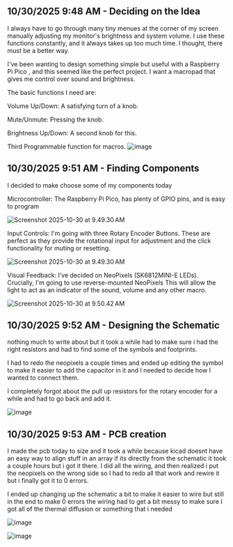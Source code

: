 <!--
  ===================    !!READ THIS NOTICE!!   ====================
  DO NOT edit this file manually. Your changes WILL BE OVERWRITTEN!
  This journal is auto generated and updated by Hack Club Blueprint.
  To edit this file, please edit your journal entries on Blueprint.
  ==================================================================
-->

## 10/30/2025 9:48 AM - Deciding on the Idea  

 I always have to go through many tiny menues at the corner of my screen manually adjusting my monitor's brightness and system volume. I use these functions constantly, and it always takes up too much time. I thought, there must be a better way.

I've been wanting to design something simple but useful with a Raspberry Pi Pico , and this seemed like the perfect project. I want a macropad that gives me control over sound and brightness.

The basic functions I need are:

Volume Up/Down: A satisfying turn of a knob.

Mute/Unmute: Pressing the knob.

Brightness Up/Down: A second knob for this.

Third Programmable function for macros.
![image](https://blueprint.hackclub.com/user-attachments/blobs/proxy/eyJfcmFpbHMiOnsiZGF0YSI6NjcxNSwicHVyIjoiYmxvYl9pZCJ9fQ==--b8d98af52c371c0e16aa0df980aeb73ae3c770e3/image.png)
  

## 10/30/2025 9:51 AM - Finding Components  

I decided to make choose some of my components today

Microcontroller: The Raspberry Pi Pico, has plenty of GPIO pins, and is easy to program

![Screenshot 2025-10-30 at 9.49.30 AM](https://blueprint.hackclub.com/user-attachments/blobs/proxy/eyJfcmFpbHMiOnsiZGF0YSI6NjcxNiwicHVyIjoiYmxvYl9pZCJ9fQ==--27939dc7d2dd91b6013b1f9287c33b942891f5e8/Screenshot%202025-10-30%20at%209.49.30%E2%80%AFAM.png)

Input Controls: I'm going with three Rotary Encoder Buttons. These are perfect as they provide the rotational input for adjustment and the click functionality for muting or resetting.

![Screenshot 2025-10-30 at 9.49.30 AM](https://blueprint.hackclub.com/user-attachments/blobs/proxy/eyJfcmFpbHMiOnsiZGF0YSI6NjcxNiwicHVyIjoiYmxvYl9pZCJ9fQ==--27939dc7d2dd91b6013b1f9287c33b942891f5e8/Screenshot%202025-10-30%20at%209.49.30%E2%80%AFAM.png)

Visual Feedback:
 I’ve decided on NeoPixels (SK6812MINI-E LEDs). Crucially, I'm going to use reverse-mounted NeoPixels This will allow the light to act as an indicator of the sound, volume and any other macro.

![Screenshot 2025-10-30 at 9.50.42 AM](https://blueprint.hackclub.com/user-attachments/blobs/proxy/eyJfcmFpbHMiOnsiZGF0YSI6NjcxNywicHVyIjoiYmxvYl9pZCJ9fQ==--7e398b5edc72e873c69297de6bbd076c6014c28a/Screenshot%202025-10-30%20at%209.50.42%E2%80%AFAM.png)
  

## 10/30/2025 9:52 AM - Designing the Schematic  

nothing much to write about but it took a while had to make sure i had the right resistors and had to find some of the symbols and footprints.

I had to redo the neopixels a couple times and ended up editing the symbol to make it easier to add the capacitor in it and I needed to decide how I wanted to connect them.

I completely forgot about the pull up resistors for the rotary encoder for a while and had to go back and add it.

![image](https://blueprint.hackclub.com/user-attachments/blobs/proxy/eyJfcmFpbHMiOnsiZGF0YSI6NjcxOCwicHVyIjoiYmxvYl9pZCJ9fQ==--6cad489d6799b5d63a4574b23902b2d6186e53ed/image.png)
  

## 10/30/2025 9:53 AM - PCB creation  

I made the pcb today to size and it took a while because kicad doesnt have an easy way to align stuff in an array if its directly from the schematic it took a couple hours but i got it there. I did all the wiring, and then realized i put the neopixels on the wrong side so I had to redo all that work and rewire it but i finally got it to 0 errors.

I ended up changing up the schematic a bit to make it easier to wire but still in the end to make 0 errors the wiring had to get a bit messy to make sure I got all of the thermal diffusion or something that i needed

![image](https://blueprint.hackclub.com/user-attachments/blobs/proxy/eyJfcmFpbHMiOnsiZGF0YSI6NjcxOSwicHVyIjoiYmxvYl9pZCJ9fQ==--1792c6f780c31c16f8586cb01f38cbf3ae394cb3/image.png)

![image](https://blueprint.hackclub.com/user-attachments/blobs/proxy/eyJfcmFpbHMiOnsiZGF0YSI6NjcyMCwicHVyIjoiYmxvYl9pZCJ9fQ==--bb783bd53aa5ac8388345e25a01424451d24c4fc/image.png)

  

